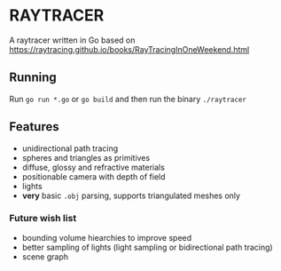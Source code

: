 # RAYTRACER
A raytracer written in Go based on https://raytracing.github.io/books/RayTracingInOneWeekend.html

## Running
Run `go run *.go` or `go build` and then run the binary `./raytracer`

## Features
- unidirectional path tracing
- spheres and triangles as primitives
- diffuse, glossy and refractive materials
- positionable camera with depth of field
- lights
- **very** basic `.obj` parsing, supports triangulated meshes only

### Future wish list
- bounding volume hiearchies to improve speed
- better sampling of lights (light sampling or bidirectional path tracing)
- scene graph
